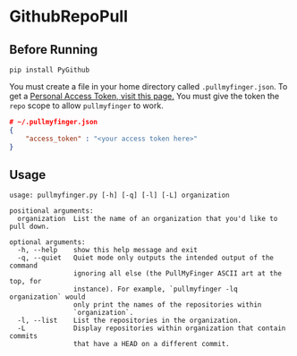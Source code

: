 # GithubRepoPull
## Before Running
```
pip install PyGithub
```
You must create a file in your home directory called `.pullmyfinger.json`.
To get a [Personal Access Token, visit this page.](https://github.com/settings/tokens)
You must give the token the `repo` scope to allow `pullmyfinger` to work.
```json
# ~/.pullmyfinger.json
{
	"access_token" : "<your access token here>"
}
```

## Usage
```
usage: pullmyfinger.py [-h] [-q] [-l] [-L] organization

positional arguments:
  organization  List the name of an organization that you'd like to pull down.

optional arguments:
  -h, --help    show this help message and exit
  -q, --quiet   Quiet mode only outputs the intended output of the command
                ignoring all else (the PullMyFinger ASCII art at the top, for
                instance). For example, `pullmyfinger -lq organization` would
                only print the names of the repositories within
                `organization`.
  -l, --list    List the repositories in the organization.
  -L            Display repositories within organization that contain commits
                that have a HEAD on a different commit.
```

